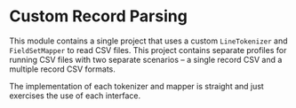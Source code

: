 # Custom Record Parsing

This module contains a single project that uses a custom `LineTokenizer` and `FieldSetMapper` to read CSV files.  This project contains separate profiles for running CSV files with two separate scenarios &ndash; a single record CSV and a multiple record CSV formats.

The implementation of each tokenizer and mapper is straight and just exercises the use of each interface.

